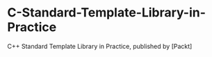 # C-Standard-Template-Library-in-Practice
C++ Standard Template Library in Practice, published by [Packt]
